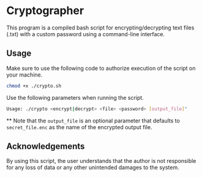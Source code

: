 # Cryptographer

This program is a compiled bash script for encrypting/decrypting text files (.txt) with a custom password using a command-line interface.

## Usage

Make sure to use the following code to authorize execution of the script on your machine.

```bash
chmod +x ./crypto.sh
```

Use the following parameters when running the script.

```bash
Usage: ./crypto <encrypt|decrypt> <file> <password> [output_file]"
```

\*\* Note that the `output_file` is an optional parameter that defaults to `secret_file.enc` as the name of the encrypted output file.

## Acknowledgements

By using this script, the user understands that the author is not responsible for any loss of data or any other unintended damages to the system.
